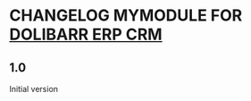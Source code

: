 # CHANGELOG MYMODULE FOR <a href="https://www.dolibarr.org">DOLIBARR ERP CRM</a>

## 1.0
Initial version

